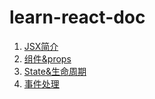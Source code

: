 # learn-react-doc
1. [JSX简介](books/JSX.md)
2. [组件&props](books/组件&props.md)
3. [State&生命周期](books/State&生命周期.md)
4. [事件处理](books/事件处理.md)